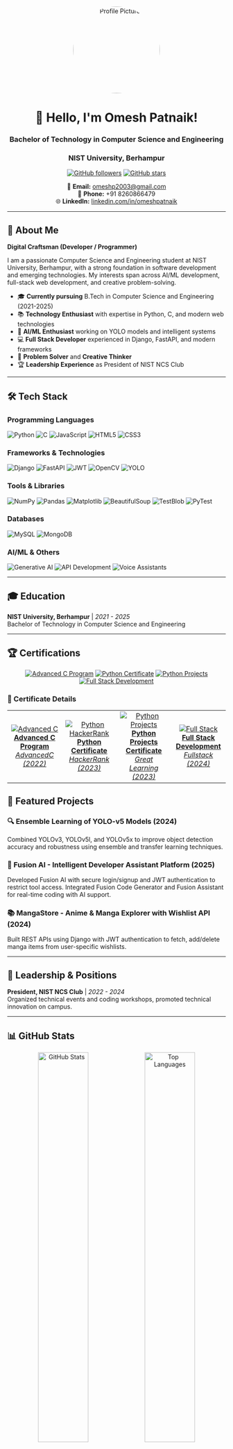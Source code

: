 
<div align="center">
  <img src="/lovable-uploads/c8090ce5-1a00-4fbc-a680-69de34214495.png" alt="Profile Picture" width="200" height="200" style="border-radius: 50%; object-fit: cover;">
</div>

<div align="center">
  
# 👋 Hello, I'm Omesh Patnaik!
### Bachelor of Technology in Computer Science and Engineering
### NIST University, Berhampur

[![GitHub followers](https://img.shields.io/github/followers/omeshpatnaik?label=Followers&style=social)](https://github.com/omeshpatnaik)
[![GitHub stars](https://img.shields.io/github/stars/omeshpatnaik?label=Stars&style=social)](https://github.com/omeshpatnaik)

📧 **Email:** [omeshp2003@gmail.com](mailto:omeshp2003@gmail.com)  
📱 **Phone:** +91 8260866479  
🌐 **LinkedIn:** [linkedin.com/in/omeshpatnaik](https://linkedin.com/in/omeshpatnaik)

</div>

---

## 🚀 About Me

**Digital Craftsman (Developer / Programmer)**

I am a passionate Computer Science and Engineering student at NIST University, Berhampur, with a strong foundation in software development and emerging technologies. My interests span across AI/ML development, full-stack web development, and creative problem-solving.

- 🎓 **Currently pursuing** B.Tech in Computer Science and Engineering (2021-2025)
- 📚 **Technology Enthusiast** with expertise in Python, C, and modern web technologies
- 🤖 **AI/ML Enthusiast** working on YOLO models and intelligent systems
- 💻 **Full Stack Developer** experienced in Django, FastAPI, and modern frameworks
- 🎯 **Problem Solver** and **Creative Thinker**
- 🏆 **Leadership Experience** as President of NIST NCS Club

---

## 🛠️ Tech Stack

### Programming Languages
![Python](https://img.shields.io/badge/-Python-3776AB?style=flat-square&logo=python&logoColor=white)
![C](https://img.shields.io/badge/-C-A8B9CC?style=flat-square&logo=c&logoColor=black)
![JavaScript](https://img.shields.io/badge/-JavaScript-F7DF1E?style=flat-square&logo=javascript&logoColor=black)
![HTML5](https://img.shields.io/badge/-HTML5-E34F26?style=flat-square&logo=html5&logoColor=white)
![CSS3](https://img.shields.io/badge/-CSS3-1572B6?style=flat-square&logo=css3&logoColor=white)

### Frameworks & Technologies
![Django](https://img.shields.io/badge/-Django-092E20?style=flat-square&logo=django&logoColor=white)
![FastAPI](https://img.shields.io/badge/-FastAPI-009688?style=flat-square&logo=fastapi&logoColor=white)
![JWT](https://img.shields.io/badge/-JWT-000000?style=flat-square&logo=json-web-tokens&logoColor=white)
![OpenCV](https://img.shields.io/badge/-OpenCV-5C3EE8?style=flat-square&logo=opencv&logoColor=white)
![YOLO](https://img.shields.io/badge/-YOLO-00FFFF?style=flat-square&logo=yolo&logoColor=black)

### Tools & Libraries
![NumPy](https://img.shields.io/badge/-NumPy-013243?style=flat-square&logo=numpy&logoColor=white)
![Pandas](https://img.shields.io/badge/-Pandas-150458?style=flat-square&logo=pandas&logoColor=white)
![Matplotlib](https://img.shields.io/badge/-Matplotlib-11557c?style=flat-square&logo=matplotlib&logoColor=white)
![BeautifulSoup](https://img.shields.io/badge/-BeautifulSoup-43B02A?style=flat-square&logo=beautifulsoup&logoColor=white)
![TestBlob](https://img.shields.io/badge/-TestBlob-FF6B6B?style=flat-square&logo=testblob&logoColor=white)
![PyTest](https://img.shields.io/badge/-PyTest-0A9EDC?style=flat-square&logo=pytest&logoColor=white)

### Databases
![MySQL](https://img.shields.io/badge/-MySQL-4479A1?style=flat-square&logo=mysql&logoColor=white)
![MongoDB](https://img.shields.io/badge/-MongoDB-47A248?style=flat-square&logo=mongodb&logoColor=white)

### AI/ML & Others
![Generative AI](https://img.shields.io/badge/-Generative%20AI-FF6F00?style=flat-square&logo=ai&logoColor=white)
![API Development](https://img.shields.io/badge/-API%20Development-009688?style=flat-square&logo=api&logoColor=white)
![Voice Assistants](https://img.shields.io/badge/-Voice%20Assistants-4285F4?style=flat-square&logo=google-assistant&logoColor=white)

---

## 🎓 Education

**NIST University, Berhampur** | *2021 - 2025*  
Bachelor of Technology in Computer Science and Engineering

---

## 🏆 Certifications

<div align="center">

[![Advanced C Program](https://img.shields.io/badge/Advanced%20C%20Program-AdvancedC-FF6B35?style=for-the-badge&logo=c&logoColor=white)](https://www.advancedc.com/)
[![Python Certificate](https://img.shields.io/badge/Python%20Certificate-HackerRank-00EA64?style=for-the-badge&logo=hackerrank&logoColor=white)](https://www.hackerrank.com/certificates)
[![Python Projects](https://img.shields.io/badge/Python%20Projects-Great%20Learning-4285F4?style=for-the-badge&logo=python&logoColor=white)](https://www.mygreatlearning.com/)
[![Full Stack Development](https://img.shields.io/badge/Full%20Stack%20Development-Fullstack-E34F26?style=for-the-badge&logo=javascript&logoColor=white)](https://fullstackopen.com/)

</div>

### 📜 Certificate Details

<table align="center">
<tr>
<td align="center" width="25%">
<a href="https://www.advancedc.com/" target="_blank">
<img src="https://img.shields.io/badge/Advanced%20C-2022-FF6B35?style=flat-square&logo=c&logoColor=white" alt="Advanced C"/>
<br><strong>Advanced C Program</strong>
<br><em>AdvancedC (2022)</em>
</a>
</td>
<td align="center" width="25%">
<a href="https://www.hackerrank.com/certificates" target="_blank">
<img src="https://img.shields.io/badge/Python-2023-00EA64?style=flat-square&logo=python&logoColor=white" alt="Python HackerRank"/>
<br><strong>Python Certificate</strong>
<br><em>HackerRank (2023)</em>
</a>
</td>
<td align="center" width="25%">
<a href="https://www.mygreatlearning.com/" target="_blank">
<img src="https://img.shields.io/badge/Python%20Projects-2023-4285F4?style=flat-square&logo=python&logoColor=white" alt="Python Projects"/>
<br><strong>Python Projects Certificate</strong>
<br><em>Great Learning (2023)</em>
</a>
</td>
<td align="center" width="25%">
<a href="https://fullstackopen.com/" target="_blank">
<img src="https://img.shields.io/badge/Full%20Stack-2024-E34F26?style=flat-square&logo=javascript&logoColor=white" alt="Full Stack"/>
<br><strong>Full Stack Development</strong>
<br><em>Fullstack (2024)</em>
</a>
</td>
</tr>
</table>

## 🚀 Featured Projects

### 🔍 Ensemble Learning of YOLO-v5 Models (2024)
Combined YOLOv3, YOLOv5l, and YOLOv5x to improve object detection accuracy and robustness using ensemble and transfer learning techniques.

### 🤖 Fusion AI - Intelligent Developer Assistant Platform (2025)
Developed Fusion AI with secure login/signup and JWT authentication to restrict tool access. Integrated Fusion Code Generator and Fusion Assistant for real-time coding with AI support.

### 📚 MangaStore - Anime & Manga Explorer with Wishlist API (2024)
Built REST APIs using Django with JWT authentication to fetch, add/delete manga items from user-specific wishlists.

---

## 💼 Leadership & Positions

**President, NIST NCS Club** | *2022 - 2024*  
Organized technical events and coding workshops, promoted technical innovation on campus.

---

## 📊 GitHub Stats

<div align="center">
  <img src="https://github-readme-stats.vercel.app/api?username=omeshpatnaik&show_icons=true&theme=radical&hide_border=true" alt="GitHub Stats" width="48%" />
  <img src="https://github-readme-stats.vercel.app/api/top-langs/?username=omeshpatnaik&layout=compact&theme=radical&hide_border=true" alt="Top Languages" width="48%" />
</div>

<div align="center">
  <img src="https://github-readme-streak-stats.herokuapp.com/?user=omeshpatnaik&theme=radical&hide_border=true" alt="GitHub Streak" width="60%" />
</div>

---

## 🏆 GitHub Trophies

<div align="center">
  <img src="https://github-profile-trophy.vercel.app/?username=omeshpatnaik&theme=radical&no-frame=true&margin-w=15&margin-h=15&column=7" alt="GitHub Trophies" />
</div>

---

## 📈 Activity Graph

<div align="center">
  <img src="https://github-readme-activity-graph.vercel.app/graph?username=omeshpatnaik&theme=react-dark&hide_border=true" alt="Activity Graph" />
</div>

---

## 🌟 Featured Repositories

<div align="center">
  
[![Readme Card](https://github-readme-stats.vercel.app/api/pin/?username=omeshpatnaik&repo=fusion-ai&theme=radical&hide_border=true)](https://github.com/omeshpatnaik/fusion-ai)
[![Readme Card](https://github-readme-stats.vercel.app/api/pin/?username=omeshpatnaik&repo=yolo-ensemble&theme=radical&hide_border=true)](https://github.com/omeshpatnaik/yolo-ensemble)

</div>

---

## 💬 Let's Connect

<div align="center">
  
[![LinkedIn](https://img.shields.io/badge/-LinkedIn-0077B5?style=for-the-badge&logo=linkedin&logoColor=white)](https://linkedin.com/in/omeshpatnaik)
[![Email](https://img.shields.io/badge/-Email-D14836?style=for-the-badge&logo=gmail&logoColor=white)](mailto:omeshp2003@gmail.com)
[![GitHub](https://img.shields.io/badge/-GitHub-181717?style=for-the-badge&logo=github&logoColor=white)](https://github.com/omeshpatnaik)

</div>

---

## 🎯 Interests

- **Technology Enthusiast** - Always exploring new technologies and frameworks
- **Problem Solver** - Passionate about algorithmic challenges and optimization
- **Anime and Manga Fan** - Avid consumer of Japanese culture and entertainment
- **Creative Thinker** - Enjoys brainstorming innovative solutions to complex problems

---

<div align="center">
  
### 🔥 Profile Views
![Profile Views](https://komarev.com/ghpvc/?username=omeshpatnaik&color=blueviolet&style=flat-square&label=Profile+Views)

### ⚡ Fun Fact
*"The best way to predict the future is to create it."* – Peter Drucker

</div>

---

<div align="center">
  <img src="https://readme-typing-svg.herokuapp.com?font=Fira+Code&pause=1000&color=9745F5&center=true&vCenter=true&width=435&lines=Thanks+for+visiting+my+profile!;Let's+build+something+amazing+together!;Always+learning%2C+always+growing!" alt="Typing SVG" />
</div>
